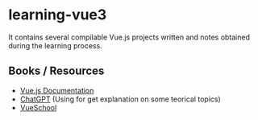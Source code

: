 # learning-vue3
It contains several compilable Vue.js projects written and notes obtained during the learning process.

## Books / Resources
- [Vue.js Documentation](https://vuejs.org/guide/introduction.html)
- [ChatGPT](https://chat.openai.com) (Using for get explanation on some teorical topics)
- [VueSchool](https://vueschool.io/)
